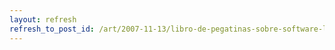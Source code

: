 ```yaml
---
layout: refresh
refresh_to_post_id: /art/2007-11-13/libro-de-pegatinas-sobre-software-libre.html
---
```

